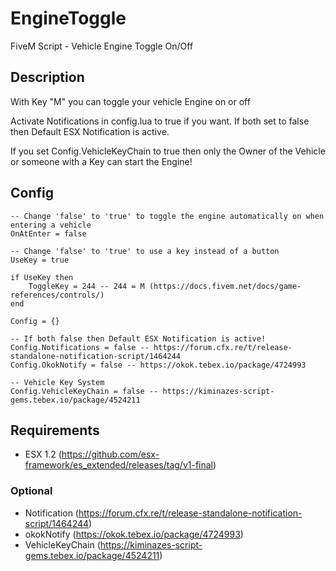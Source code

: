 # EngineToggle
 FiveM Script - Vehicle Engine Toggle On/Off

## Description
With Key "M" you can toggle your vehicle Engine on or off

Activate Notifications in config.lua to true if you want. If both set to false then Default ESX Notification is active. 

If you set Config.VehicleKeyChain to true then only the Owner of the Vehicle or someone with a Key can start the Engine!


## Config
```
-- Change 'false' to 'true' to toggle the engine automatically on when entering a vehicle
OnAtEnter = false

-- Change 'false' to 'true' to use a key instead of a button
UseKey = true

if UseKey then
    ToggleKey = 244 -- 244 = M (https://docs.fivem.net/docs/game-references/controls/)
end

Config = {}

-- If both false then Default ESX Notification is active!
Config.Notifications = false -- https://forum.cfx.re/t/release-standalone-notification-script/1464244
Config.OkokNotify = false -- https://okok.tebex.io/package/4724993

-- Vehicle Key System
Config.VehicleKeyChain = false -- https://kiminazes-script-gems.tebex.io/package/4524211
```

## Requirements
* ESX 1.2 (https://github.com/esx-framework/es_extended/releases/tag/v1-final)
### Optional
* Notification (https://forum.cfx.re/t/release-standalone-notification-script/1464244)
* okokNotify (https://okok.tebex.io/package/4724993)
* VehicleKeyChain (https://kiminazes-script-gems.tebex.io/package/4524211)
